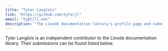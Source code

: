 ```yaml
---
title: "Tyler Langlois"
link: "https://github.com/tylerjl"
email: "ty@tjll.net"
description: "The Linode documentation library's profile page and submission listing for Tyler Langlois"
---
```


Tyler Langlois is an independent contributor to the Linode documentation library. Their submissions can be found listed below.
